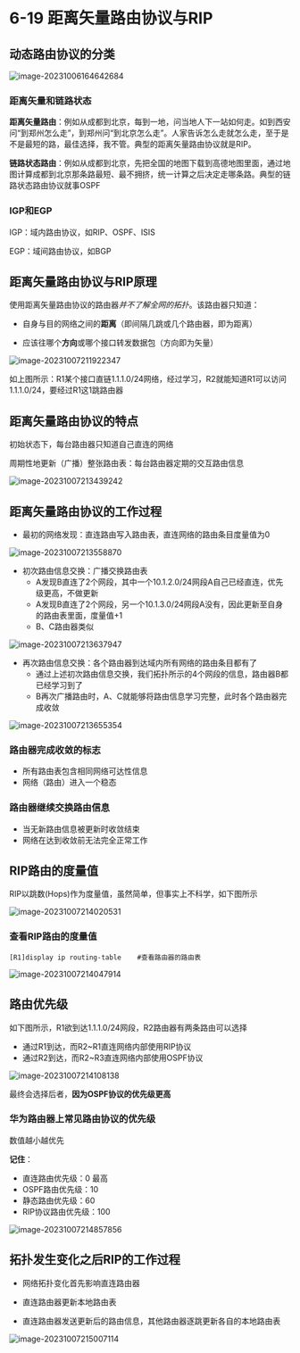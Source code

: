 # 6-19 距离矢量路由协议与RIP

## 动态路由协议的分类

![image-20231006164642684](https://img.yatjay.top/md/image-20231006164642684.png)

### 距离矢量和链路状态

**距离矢量路由**：例如从成都到北京，每到一地，问当地人下一站如何走。如到西安问“到郑州怎么走”，到郑州问“到北京怎么走”。人家告诉怎么走就怎么走，至于是不是最短的路，最佳选择，我不管。典型的距离矢量路由协议就是RIP。

**链路状态路由**：例如从成都到北京，先把全国的地图下载到高德地图里面，通过地图计算成都到北京那条路最短、最不拥挤，统一计算之后决定走哪条路。典型的链路状态路由协议就事OSPF

### IGP和EGP

IGP：域内路由协议，如RIP、OSPF、ISIS

EGP：域间路由协议，如BGP

## 距离矢量路由协议与RIP原理

使用距离矢量路由协议的路由器*并不了解全网的拓扑*。该路由器只知道：

- 自身与目的网络之间的**距离**（即间隔几跳或几个路由器，即为距离）

- 应该往哪个**方向**或哪个接口转发数据包（方向即为矢量）

![image-20231007211922347](https://img.yatjay.top/md/image-20231007211922347.png)

如上图所示：R1某个接口直链1.1.1.0/24网络，经过学习，R2就能知道R1可以访问1.1.1.0/24，要经过R1这1跳路由器

## 距离矢量路由协议的特点

初始状态下，每台路由器只知道自己直连的网络

周期性地更新（广播）整张路由表：每台路由器定期的交互路由信息

![image-20231007213439242](https://img.yatjay.top/md/image-20231007213439242.png)

## 距离矢量路由协议的工作过程

- 最初的网络发现：直连路由写入路由表，直连网络的路由条目度量值为0

![image-20231007213558870](https://img.yatjay.top/md/image-20231007213558870.png)

- 初次路由信息交换：广播交换路由表
  - A发现B直连了2个网段，其中一个10.1.2.0/24网段A自己已经直连，优先级更高，不做更新
  - A发现B直连了2个网段，另一个10.1.3.0/24网段A没有，因此更新至自身的路由表里面，度量值+1
  - B、C路由器类似


![image-20231007213637947](https://img.yatjay.top/md/image-20231007213637947.png)

- 再次路由信息交换：各个路由器到达域内所有网络的路由条目都有了
  - 通过上述初次路由信息交换，我们拓扑所示的4个网段的信息，路由器B都已经学习到了
  - B再次广播路由时，A、C就能够将路由信息学习完整，此时各个路由器完成收敛


![image-20231007213655354](https://img.yatjay.top/md/image-20231007213655354.png)

### 路由器完成收敛的标志

- 所有路由表包含相同网络可达性信息
- 网络（路由）进入一个稳态

### 路由器继续交换路由信息

- 当无新路由信息被更新时收敛结束
- 网络在达到收敛前无法完全正常工作

## RIP路由的度量值

RIP以跳数(Hops)作为度量值，虽然简单，但事实上不科学，如下图所示

![image-20231007214020531](https://img.yatjay.top/md/image-20231007214020531.png)

### 查看RIP路由的度量值

```shell
[R1]display ip routing-table    #查看路由器的路由表
```

![image-20231007214047914](https://img.yatjay.top/md/image-20231007214047914.png)

## 路由优先级

如下图所示，R1欲到达1.1.1.0/24网段，R2路由器有两条路由可以选择

- 通过R1到达，而R2~R1直连网络内部使用RIP协议
- 通过R2到达，而R2~R3直连网络内部使用OSPF协议

![image-20231007214108138](https://img.yatjay.top/md/image-20231007214108138.png)

最终会选择后者，**因为OSPF协议的优先级更高**

### 华为路由器上常见路由协议的优先级

数值越小越优先

**记住**：

- 直连路由优先级：0   最高
- OSPF路由优先级：10
- 静态路由优先级：60
- RIP协议路由优先级：100

![image-20231007214857856](https://img.yatjay.top/md/image-20231007214857856.png)

## 拓扑发生变化之后RIP的工作过程

- 网络拓扑变化首先影响直连路由器

- 直连路由器更新本地路由表

- 直连路由器发送更新后的路由信息，其他路由器逐跳更新各自的本地路由表

![image-20231007215007114](https://img.yatjay.top/md/image-20231007215007114.png)
